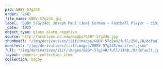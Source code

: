 ```yaml
---
pid: GBBY-57g248
order: '248'
file_name: GBBY-57g248.jpg
label: 'GBBY 57G/248: Joseph Paul (Joe) Gorman - Football Player - c1925'
_date: '1925'
object_type: glass plate negative
source: http://archives.nd.edu/Bagby/GBBY-57g248.jpg
thumbnail: "/img/derivatives/iiif/images/GBBY-57g248/full/250,/0/default.jpg"
manifest: "/img/derivatives/iiif/images/GBBY-57g248/manifest.json"
full: "/img/derivatives/iiif/images/GBBY-57g248/full/1140,/0/default.jpg"
layout: generic_collection_item
collection: bagby
---
```

